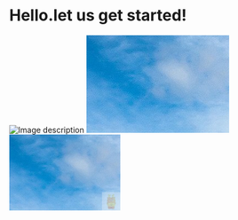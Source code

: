 # Hello.let us get started!
![Image description](/images/jekyll-logo.png)
![Image description](/images/test.png)
![image](https://github.com/Zguyue/Zguyue.github.io/blob/master/test1.png)
